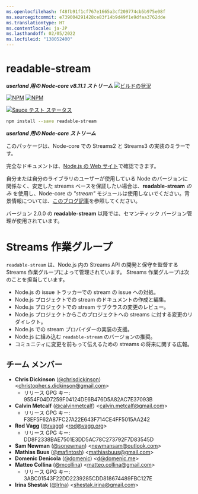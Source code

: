 ```yaml
---
ms.openlocfilehash: f48fb91f1cf767e1665a3cf209774cb5b975e08f
ms.sourcegitcommit: e739004291428ce83f14b9d49f1e9dfaa3762dde
ms.translationtype: HT
ms.contentlocale: ja-JP
ms.lasthandoff: 02/05/2022
ms.locfileid: "138052400"
---
```

# <a name="readable-stream"></a>readable-stream

***userland 用の Node-core v8.11.1 ストリーム*** [![ビルドの状況](https://travis-ci.org/nodejs/readable-stream.svg?branch=master)](https://travis-ci.org/nodejs/readable-stream)


[![NPM](https://nodei.co/npm/readable-stream.png?downloads=true&downloadRank=true)](https://nodei.co/npm/readable-stream/)
[![NPM](https://nodei.co/npm-dl/readable-stream.png?&months=6&height=3)](https://nodei.co/npm/readable-stream/)


[![Sauce テスト ステータス](https://saucelabs.com/browser-matrix/readable-stream.svg)](https://saucelabs.com/u/readable-stream)

```bash
npm install --save readable-stream
```

***userland 用の Node-core ストリーム***

このパッケージは、Node-core での Streams2 と Streams3 の実装のミラーです。

完全なドキュメントは、[Node.js の Web サイト](https://nodejs.org/dist/v8.11.1/docs/api/stream.html)で確認できます。

自分または自分のライブラリのユーザーが使用している Node のバージョンに関係なく、安定した streams ベースを保証したい場合は、**readable-stream** *のみ* を使用し、Node-core の *"stream"* モジュールは使用しないでください。背景情報については、[このブログ記事](http://r.va.gg/2014/06/why-i-dont-use-nodes-core-stream-module.html)を参照してください。

バージョン 2.0.0 の **readable-stream** 以降では、セマンティック バージョン管理が使用されています。

# <a name="streams-working-group"></a>Streams 作業グループ

`readable-stream` は、Node.js 内の Streams API の開発と保守を監督する Streams 作業グループによって管理されています。 Streams 作業グループは次のことを担当しています。

* Node.js の issue トラッカーでの stream の issue への対処。
* Node.js プロジェクトでの stream のドキュメントの作成と編集。
* Node.js プロジェクトでの stream サブクラスの変更のレビュー。
* Node.js プロジェクトからこのプロジェクトへの streams に対する変更のリダイレクト。
* Node.js での stream プロバイダーの実装の支援。
* Node.js に組み込む `readable-stream` のバージョンの推奨。
* コミュニティに変更を前もって伝えるための streams の将来に関する広報。

<a name="members"></a>
## <a name="team-members"></a>チーム メンバー

* **Chris Dickinson** ([@chrisdickinson](https://github.com/chrisdickinson)) &lt;christopher.s.dickinson@gmail.com&gt;
  - リリース GPG キー: 9554F04D7259F04124DE6B476D5A82AC7E37093B
* **Calvin Metcalf** ([@calvinmetcalf](https://github.com/calvinmetcalf)) &lt;calvin.metcalf@gmail.com&gt;
  - リリース GPG キー: F3EF5F62A87FC27A22E643F714CE4FF5015AA242
* **Rod Vagg** ([@rvagg](https://github.com/rvagg)) &lt;rod@vagg.org&gt;
  - リリース GPG キー: DD8F2338BAE7501E3DD5AC78C273792F7D83545D
* **Sam Newman** ([@sonewman](https://github.com/sonewman)) &lt;newmansam@outlook.com&gt;
* **Mathias Buus** ([@mafintosh](https://github.com/mafintosh)) &lt;mathiasbuus@gmail.com&gt;
* **Domenic Denicola** ([@domenic](https://github.com/domenic)) &lt;d@domenic.me&gt;
* **Matteo Collina** ([@mcollina](https://github.com/mcollina)) &lt;matteo.collina@gmail.com&gt;
  - リリース GPG キー: 3ABC01543F22DD2239285CDD818674489FBC127E
* **Irina Shestak** ([@lrlna](https://github.com/lrlna)) &lt;shestak.irina@gmail.com&gt;
